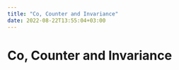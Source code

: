 ```yaml
---
title: "Co, Counter and Invariance"
date: 2022-08-22T13:55:04+03:00
---
```


# Co, Counter and Invariance
